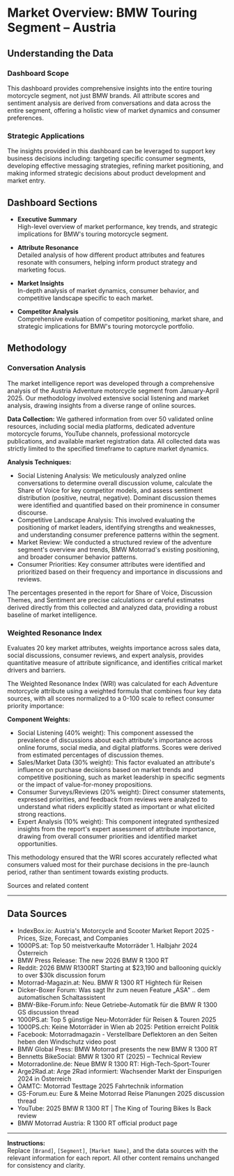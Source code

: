 # Market Overview: BMW Touring Segment – Austria

## Understanding the Data

### Dashboard Scope
This dashboard provides comprehensive insights into the entire touring motorcycle segment, not just BMW brands. All attribute scores and sentiment analysis are derived from conversations and data across the entire segment, offering a holistic view of market dynamics and consumer preferences.

### Strategic Applications
The insights provided in this dashboard can be leveraged to support key business decisions including: targeting specific consumer segments, developing effective messaging strategies, refining market positioning, and making informed strategic decisions about product development and market entry.

## Dashboard Sections

- **Executive Summary**  
  High-level overview of market performance, key trends, and strategic implications for BMW's touring motorcycle segment.

- **Attribute Resonance**  
  Detailed analysis of how different product attributes and features resonate with consumers, helping inform product strategy and marketing focus.

- **Market Insights**  
  In-depth analysis of market dynamics, consumer behavior, and competitive landscape specific to each market.

- **Competitor Analysis**  
  Comprehensive evaluation of competitor positioning, market share, and strategic implications for BMW's touring motorcycle portfolio.

## Methodology

### Conversation Analysis
The market intelligence report was developed through a comprehensive analysis of the Austria Adventure motorcycle segment from January-April 2025. Our methodology involved extensive social listening and market analysis, drawing insights from a diverse range of online sources.

**Data Collection:** We gathered information from over 50 validated online resources, including social media platforms, dedicated adventure motorcycle forums, YouTube channels, professional motorcycle publications, and available market registration data. All collected data was strictly limited to the specified timeframe to capture market dynamics.

**Analysis Techniques:**
- Social Listening Analysis: We meticulously analyzed online conversations to determine overall discussion volume, calculate the Share of Voice for key competitor models, and assess sentiment distribution (positive, neutral, negative). Dominant discussion themes were identified and quantified based on their prominence in consumer discourse.
- Competitive Landscape Analysis: This involved evaluating the positioning of market leaders, identifying strengths and weaknesses, and understanding consumer preference patterns within the segment.
- Market Review: We conducted a structured review of the adventure segment's overview and trends, BMW Motorrad's existing positioning, and broader consumer behavior patterns.
- Consumer Priorities: Key consumer attributes were identified and prioritized based on their frequency and importance in discussions and reviews.

The percentages presented in the report for Share of Voice, Discussion Themes, and Sentiment are precise calculations or careful estimates derived directly from this collected and analyzed data, providing a robust baseline of market intelligence.

### Weighted Resonance Index
Evaluates 20 key market attributes, weights importance across sales data, social discussions, consumer reviews, and expert analysis, provides quantitative measure of attribute significance, and identifies critical market drivers and barriers.

The Weighted Resonance Index (WRI) was calculated for each Adventure motorcycle attribute using a weighted formula that combines four key data sources, with all scores normalized to a 0-100 scale to reflect consumer priority importance:

**Component Weights:**
- Social Listening (40% weight): This component assessed the prevalence of discussions about each attribute's importance across online forums, social media, and digital platforms. Scores were derived from estimated percentages of discussion themes.
- Sales/Market Data (30% weight): This factor evaluated an attribute's influence on purchase decisions based on market trends and competitive positioning, such as market leadership in specific segments or the impact of value-for-money propositions.
- Consumer Surveys/Reviews (20% weight): Direct consumer statements, expressed priorities, and feedback from reviews were analyzed to understand what riders explicitly stated as important or what elicited strong reactions.
- Expert Analysis (10% weight): This component integrated synthesized insights from the report's expert assessment of attribute importance, drawing from overall consumer priorities and identified market opportunities.

This methodology ensured that the WRI scores accurately reflected what consumers valued most for their purchase decisions in the pre-launch period, rather than sentiment towards existing products.

Sources and related content

---

## Data Sources

- IndexBox.io: Austria's Motorcycle and Scooter Market Report 2025 - Prices, Size, Forecast, and Companies
- 1000PS.at: Top 50 meistverkaufte Motorräder 1. Halbjahr 2024 Österreich
- BMW Press Release: The new 2026 BMW R 1300 RT
- Reddit: 2026 BMW R1300RT Starting at $23,190 and ballooning quickly to over $30k discussion forum
- Motorrad-Magazin.at: Neu. BMW R 1300 RT Hightech für Reisen
- Dicker-Boxer Forum: Was sagt Ihr zum neuen Feature „ASA" .. dem automatischen Schaltassistent
- BMW-Bike-Forum.info: Neue Getriebe-Automatik für die BMW R 1300 GS discussion thread
- 1000PS.at: Top 5 günstige Neu-Motorräder für Reisen & Touren 2025
- 1000PS.ch: Keine Motorräder in Wien ab 2025: Petition erreicht Politik
- Facebook: Motorradmagazin - Verstellbare Deflektoren an den Seiten heben den Windschutz video post
- BMW Global Press: BMW Motorrad presents the new BMW R 1300 RT
- Bennetts BikeSocial: BMW R 1300 RT (2025) – Technical Review
- Motorradonline.de: Neue BMW R 1300 RT: High-Tech-Sport-Tourer
- Arge2Rad.at: Arge 2Rad informiert: Wachsender Markt der Einspurigen 2024 in Österreich
- ÖAMTC: Motorrad Testtage 2025 Fahrtechnik information
- GS-Forum.eu: Eure & Meine Motorrad Reise Planungen 2025 discussion thread
- YouTube: 2025 BMW R 1300 RT | The King of Touring Bikes Is Back review
- BMW Motorrad Austria: R 1300 RT official product page

---

**Instructions:**  
Replace `[Brand]`, `[Segment]`, `[Market Name]`, and the data sources with the relevant information for each report. All other content remains unchanged for consistency and clarity. 